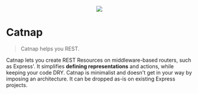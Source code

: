 <p align="center">
    <img src="https://dl.dropboxusercontent.com/u/25944784/catnap.png"/>
</p>

# Catnap

> Catnap helps you REST.

Catnap lets you create REST Resources on middleware-based routers, such as Express'. It simplifies **defining representations** and actions, while keeping your code DRY. Catnap is minimalist and doesn't get in your way by imposing an architecture. It can be dropped as-is on existing Express projects.
